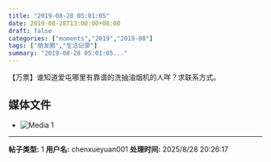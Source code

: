 ```yaml
---
title: "2019-08-28 05:01:05"
date: 2019-08-28T13:00:00+08:00
draft: false
categories: ["moments","2019","2019-08"]
tags: ["朋友圈","生活记录"]
summary: "2019-08-28 05:01:05..."
---
```


【万票】谁知道爱屯哪里有靠谱的洗抽油烟机的人咩？求联系方式。

## 媒体文件

- ![Media 1](/Moments/photos/2019-08-28/201908280501050.jpg)

---

**帖子类型:** 1
**用户名:** chenxueyuan001
**处理时间:** 2025/8/28 20:26:17
